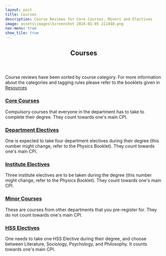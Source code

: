 ```yaml
---
layout: post
title: Courses
description: Course Reviews for Core Courses, Minors and Electives
image: assets\images\Screenshot 2024-01-05 211440.png
nav-menu: true
show_tile: true
---
```


<!-- Main -->
<div id="main" class="alt">

<!-- One -->
<section id="one">
	<div class="inner">
		<header class="major">
			<h1>Courses</h1>
		</header>

<!-- Content -->
<p>Course reviews have been sorted by course category. For more information about the categories and tagging rules please refer to the booklets given in <a href="https://epdampiitb.github.io/p/resources.html">Resources</a></p>

<div class="row">
	<div class="6u 12u$(small)">
		<div class="card">
			<h3><a href="courses/core.html">Core Courses</a></h3>
			<p>Compulsory courses that everyone in the department has to take to complete their degree. They count towards one's main CPI.</p>
		</div>
	</div>
	<div class="6u$ 12u$(small)">
		<div class="card">
			<h3><a href="courses/de.html">Department Electives</a></h3>
			<p>One is expected to take four department electives during their degree (this number might change, refer to the Physics Booklet). They count towards one's main CPI.</p>
		</div>
	</div>


<div class="4u 12u$(medium)">
		<div class="card">
			<h3><a href="courses/ie.html">Institute Electives</a></h3>
			<p>Three institute electives are to be taken during the degree (this number might change, refer to the Physics Booklet). They count towards one's main CPI.</p>
		</div>
	</div>

<div class="4u 12u$(medium)">
		<div class="card">
			<h3><a href="courses/minor.html">Minor Courses</a></h3>
			<p>These are courses from other departments that you pre-register for. They do not count towards one's main CPI.</p>
		</div>
	</div>

<div class="4u$ 12u$(medium)">
		<div class="card">
			<h3><a href="courses/hss.html">HSS Electives</a></h3>
			<p>One needs to take one HSS Elective during their degree, and choose between Literature, Sociology, Psychology, and Philosophy. It counts towards one's main CPI.</p>
		</div>
	</div>
</div>
